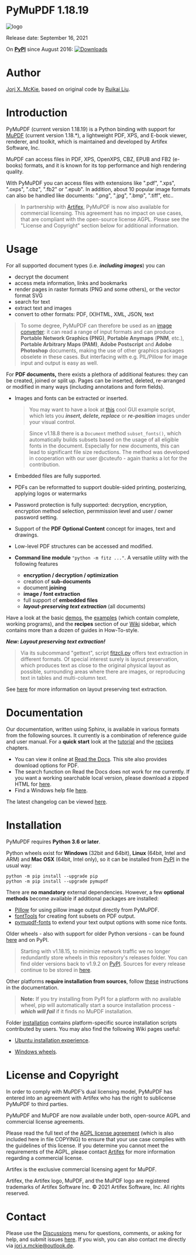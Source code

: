 # PyMuPDF 1.18.19

![logo](https://github.com/pymupdf/PyMuPDF/blob/master/demo/pymupdf.jpg)

Release date: September 16, 2021

On **[PyPI](https://pypi.org/project/PyMuPDF)** since August 2016: [![Downloads](https://static.pepy.tech/personalized-badge/pymupdf?period=total&units=international_system&left_color=black&right_color=orange&left_text=Downloads)](https://pepy.tech/project/pymupdf)

# Author
[Jorj X. McKie](mailto:jorj.x.mckie@outlook.de), based on original code by [Ruikai Liu](mailto:lrk700@gmail.com).

# Introduction

PyMuPDF (current version 1.18.19) is a Python binding with support for [MuPDF](https://mupdf.com/) (current version 1.18.*), a lightweight PDF, XPS, and E-book viewer, renderer, and toolkit, which is maintained and developed by Artifex Software, Inc.

MuPDF can access files in PDF, XPS, OpenXPS, CBZ, EPUB and FB2 (e-books) formats, and it is known for its top performance and high rendering quality.

With PyMuPDF you can access files with extensions like ".pdf", ".xps", ".oxps", ".cbz", ".fb2" or ".epub". In addition, about 10 popular image formats can also be handled like documents: ".png", ".jpg", ".bmp", ".tiff", etc..

> In partnership with [Artifex](https://artifex.com/), PyMuPDF is now also available for commercial licensing. This agreement has no impact on use cases, that are compliant with the open-source license AGPL. Please see the "License and Copyright" section below for additional information.

# Usage
For all supported document types (i.e. **_including images_**) you can
* decrypt the document
* access meta information, links and bookmarks
* render pages in raster formats (PNG and some others), or the vector format SVG
* search for text
* extract text and images
* convert to other formats: PDF, (X)HTML, XML, JSON, text

> To some degree, PyMuPDF can therefore be used as an [image converter](https://github.com/pymupdf/PyMuPDF/wiki/How-to-Convert-Images): it can read a range of input formats and can produce **Portable Network Graphics (PNG)**, **Portable Anymaps** (**PNM**, etc.), **Portable Arbitrary Maps (PAM)**, **Adobe Postscript** and **Adobe Photoshop** documents, making the use of other graphics packages obselete in these cases. But interfacing with e.g. PIL/Pillow for image input and output is easy as well.

For **PDF documents,** there exists a plethora of additional features: they can be created, joined or split up. Pages can be inserted, deleted, re-arranged or modified in many ways (including annotations and form fields).

* Images and fonts can be extracted or inserted.
    > You may want to have a look at [this](https://github.com/pymupdf/PyMuPDF-Utilities/blob/master/examples/image-maintenance.py) cool GUI example script, which lets you **_insert, delete, replace_** or **_re-position_** images under your visual control.

    > Since v1.18.8 there is a `Document` method `subset_fonts()`, which automatically builds subsets based on the usage of all eligible fonts in the document. Especially for new documents, this can lead to significant file size reductions. The method was developed in cooperation with our user @cuteufo - again thanks a lot for the contribution.
* Embedded files are fully supported.
* PDFs can be reformatted to support double-sided printing, posterizing, applying logos or watermarks
* Password protection is fully supported: decryption, encryption, encryption method selection, permmission level and user / owner password setting.
* Support of the **PDF Optional Content** concept for images, text and drawings.
* Low-level PDF structures can be accessed and modified.
* **Command line module** ``"python -m fitz ..."``. A versatile utility with the following features

    - **encryption / decryption / optimization**
    - creation of **sub-documents**
    - document **joining**
    - **image / font extraction**
    - full support of **embedded files**
    - **_layout-preserving text extraction_** (all documents)


Have a look at the basic [demos](https://github.com/pymupdf/PyMuPDF-Utilities/tree/master/demo), the [examples](https://github.com/pymupdf/PyMuPDF-Utilities/tree/master/examples) (which contain complete, working programs), and the **recipes** section of our [Wiki](https://github.com/pymupdf/PyMuPDF/wiki) sidebar, which contains more than a dozen of guides in How-To-style.

**_New: Layout preserving text extraction!_**

> Via its subcommand "gettext", script [fitzcli.py](https://github.com/pymupdf/PyMuPDF-Utilities/blob/master/text-extraction/fitzcli.py) offers text extraction in different formats. Of special interest surely is layout preservation, which produces text as close to the original physical layout as possible, surrounding areas where there are images, or reproducing text in tables and multi-column text.

See [here](https://github.com/pymupdf/PyMuPDF-Utilities/tree/master/text-extraction#layout-preserving-text-extraction) for more information on layout preserving text extraction.

# Documentation

Our documentation, written using Sphinx, is available in various formats from the following sources. It currently is a combination of reference guide and user manual. For a **quick start** look at the [tutorial](https://pymupdf.readthedocs.io/en/latest/tutorial.html) and the [recipes](https://pymupdf.readthedocs.io/en/latest/faq.html) chapters.

* You can view it online at [Read the Docs](https://readthedocs.org/projects/pymupdf/). This site also provides download options for PDF.
* The search function on Read the Docs does not work for me currently. If you want a working searchable local version, please download a zipped HTML for [here](https://github.com/pymupdf/PyMuPDF-optional-material/tree/master/doc/pymupdf.zip).
* Find a Windows help file [here](https://github.com/pymupdf/PyMuPDF-optional-material/tree/master/doc/PyMuPDF.chm).

The latest changelog can be viewed [here](https://pymupdf.readthedocs.io/en/latest/changes.html).


# Installation

PyMuPDF requires **Python 3.6 or later**.

Python wheels exist for **Windows** (32bit and 64bit), **Linux** (64bit, Intel and ARM) and **Mac OSX** (64bit, Intel only), so it can be installed from [PyPI](https://pypi.org/search/?q=pymupdf) in the usual way:

```
python -m pip install --upgrade pip
python -m pip install --upgrade pymupdf
```

There are **no mandatory** external dependencies. However, a few **optional methods** become available if additional packages are installed:

* [Pillow](https://pypi.org/project/Pillow/) for using pillow image output directly from PyMuPDF.
* [fontTools](https://pypi.org/project/fonttools/) for creating font subsets on PDF output.
* [pymupdf-fonts](https://pypi.org/project/pymupdf-fonts/) to extend your text output options with some nice fonts.


Older wheels - also with support for older Python versions - can be found [here](https://github.com/pymupdf/PyMuPDF-Optional-Material/tree/master/wheels-upto-Py3.5>) and on PyPI.

> Starting with v1.18.15, to minimize network traffic we no longer redundantly store wheels in this repository's releases folder. You can find older versions back to v1.9.2 on [PyPI](https://pypi.org/project/PyMuPDF/#history). Sources for every release continue to be stored in [here](https://github.com/pymupdf/PyMuPDF/releases).

Other platforms **require installation from sources**, follow [these](https://pymupdf.readthedocs.io/en/latest/installation.html) instructions in the documentation.

> **Note:** If you try installing from PyPI for a platform with no available wheel, pip will automatically start a source installation process - **_which will fail_** if it finds no MuPDF installation.

Folder [installation](https://github.com/pymupdf/PyMuPDF/tree/master/installation) contains platform-specific source installation scripts contributed by users. You may also find the following Wiki pages useful:

* [Ubuntu installation experience](https://github.com/pymupdf/PyMuPDF/wiki/Ubuntu-Installation-Experience).

* [Windows wheels](https://github.com/pymupdf/PyMuPDF/wiki/Windows-Binaries-Generation).


# License and Copyright
In order to comply with MuPDF’s dual licensing model, PyMuPDF has entered into an agreement with Artifex who has the right to sublicense PyMuPDF to third parties.

PyMuPDF and MuPDF are now available under both, open-source AGPL and commercial license agreements.

Please read the full text of the [AGPL license agreement](https://www.gnu.org/licenses/agpl-3.0.html) (which is also included here in file COPYING) to ensure that your use case complies with the guidelines of this license. If you determine you cannot meet the requirements of the AGPL, please contact [Artifex](https://artifex.com/contact/) for more information regarding a commercial license.

Artifex is the exclusive commercial licensing agent for MuPDF.

Artifex, the Artifex logo, MuPDF, and the MuPDF logo are registered trademarks of Artifex Software Inc. © 2021 Artifex Software, Inc. All rights reserved.

# Contact
Please use the [Discussions](https://github.com/pymupdf/PyMuPDF/discussions) menu for questions, comments, or asking for help, and submit issues [here](https://github.com/pymupdf/PyMuPDF/issues). If you wish, you can also contact me directly via jorj.x.mckie@outlook.de.
